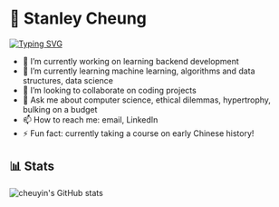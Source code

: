 # 🦾 Stanley Cheung 

[![Typing SVG](https://readme-typing-svg.demolab.com?font=Fira+Code&weight=600&size=32&duration=3000&pause=1000&color=FF9D12&vCenter=true&width=800&height=100&lines=Hello%2C+I'm+Stanley!;I'm+a+3rd+year+CS+Major+at+UBC;I+like+solving+technical+problems)](https://git.io/typing-svg)

- 🔭 I’m currently working on learning backend development
- 🌱 I’m currently learning machine learning, algorithms and data structures, data science
- 👯 I’m looking to collaborate on coding projects
- 💬 Ask me about computer science, ethical dilemmas, hypertrophy, bulking on a budget
- 📫 How to reach me: email, LinkedIn
- ⚡ Fun fact: currently taking a course on early Chinese history!

## 📊 Stats
![cheuyin's GitHub stats](https://github-readme-stats.vercel.app/api?username=cheuyin&show_icons=true&theme=great-gatsby)
